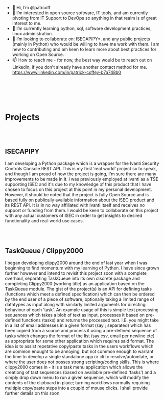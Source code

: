 - 👋 Hi, I’m @patrcoff
- 👀 I’m interested in open source software, IT tools, and am currently pivoting from IT Support to DevOps so anything in that realm is of great interest to me.
- 🌱 I’m currently learning python, sql, software development practices, linux administration.
- 💞️ I’m looking to collaborate on: ISECAPIPY*, and any public projects (mainly in Python) who would be willing to have me work with them. I am new to contributing and am keen to learn more about best practices for working on Open Source.
- 📫 How to reach me - for now, the best way would be to reach out on LinkedIn, if you don't already have another contact method for me. https://www.linkedin.com/in/patrick-coffey-b7a748b0

<br></br>
<br></br>

<h1>Projects</h1>

<br></br>

<h2>ISECAPIPY</h2>

I am developing a Python package which is a wrapper for the Ivanti Security Controls Console REST API. This is my first 'real world' project so to speak, and though I am proud of how the project is going, I'm sure there are many improvements to be made in it. I was previously employed at Ivanti as a TSE supporting ISEC and it's due to my knowledge of this product that I have chosen to focus on this project at this point in my personal development. However, it should be noted that the project is fully Open Source and is based fully on publically available information about the ISEC product and its REST API. It is in no way affiliated with Ivanti itself and receives no support or funding from them. I would be keen to collaborate on this project with any actual customers of ISEC in order to get insights to desired functionality and real-world use cases.

<br></br>

<h2>TaskQueue / Clippy2000</h2>

I began developing clippy2000 around the end of last year when I was beginning to find momentum with my learning of Python. I have since grown further however and intend to revisit this project soon with a complete overhaul, separating TaskQueue into its own discrete package and completing Clippy2000 (working title) as an application based on the TaskQueue module. The gist of the project(s) is an API for defining tasks (functions which meet a defined specification) which can then be ordered by the end user of a piece of software, optionally taking a limited range of datatypes as input along with similarly limited arguments for directing behaviour of each 'task'. An example usage of this is simple text processing sequences which takes a blob of text as input, processes it based on pre-defined functions (tasks) and returns the processed text. I.E. you might take in a list of email addresses in a given format (say ; separated) which has been copied from a source and process it using a pre-defined sequence of tasks which changes the format of the list (say csv, email per newline etc) as appropriate for some other application which requires said format. The idea is to assist repetative copy/paste tasks in the users workflows which are common enought to be annoying, but not common enough to warrant the time to develop a single standalone app or cli to resolve/automtate, or where the user does not posses strong scripting/coding skills. This is where clippy2000 comes in - it is a task menu application which allows the creationg of tast sequences (based on available pre-defined 'tasks') and a simply drop down menu to run a given sequence, which will modify the contents of the clipboard in place; turning workflows normally requiring multiple copy/paste steps into a coupld of mouse clicks. I shall provide further details on this soon.



<!---
patrcoff/patrcoff is a ✨ special ✨ repository because its `README.md` (this file) appears on your GitHub profile.
You can click the Preview link to take a look at your changes.
--->
